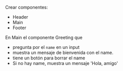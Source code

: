 Crear componentes:

- Header
- Main
- Footer

En Main el componente Greeting que 

- pregunta por el `name` en un input
- muestra un mensaje de bienvenida con el name.
- tiene un botón para borrar el name
- Si no hay name, muestra un mensaje 'Hola, amigo'
